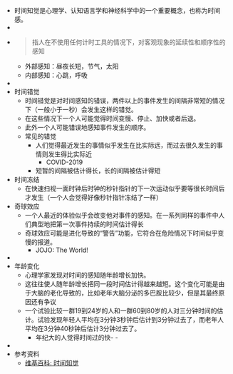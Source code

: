 - 时间知觉是心理学、认知语言学和神经科学中的一个重要概念，也称为时间感。
-
- > 指人在不使用任何计时工具的情况下，对客观现象的延续性和顺序性的感知
	- 外部感知：昼夜长短，节气，太阳
	- 内部感知：心跳，呼吸
-
- 时间错觉
	- 时间错觉是对时间感知的错误，两件以上的事件发生的间隔非常短的情况下（一般小于一秒）会发生这样的错觉。
	- 在这些情况下一个人可能觉得时间变慢、停止、加快或者后退。
	- 此外一个人可能错误地感知事件发生的顺序。
	- 常见的错觉
		- 人们觉得最近发生的事情似乎发生在比实际远，而过去很久发生的事情则发生得比实际近
			- COVID-2019
		- 短暂的间隔被估计得长，长的间隔被估计得短
- 时间冻结
	- 在快速扫视一面时钟后时钟的秒针指针的下一次运动似乎要等很长时间后才发生（一个人会觉得好像秒针指针冻结了一样）
- 奇球效应
	- 一个人最近的体验似乎会改变他对事件的感知。在一系列同样的事件中人们典型地把第一次事件持续的时间估计得长
	- 奇球效应可能是进化导致的“警告”功能，它符合在危险情况下时间似乎变慢的报道。
		- JOJO: The World!
-
- 年龄变化
	- 心理学家发现对时间的感知随年龄增长加快。
	- 这往往使人随年龄增长把同一段时间估计得越来越短。这个变化可能是由于大脑的老化导致的，比如老年大脑分泌的多巴胺比较少，但是其最终原因还有争议
	- 一个试验比较一群19到24岁的人和一群60到80岁的人对三分钟时间的估计。试验发现年轻人平均在3分钟3秒钟后估计到3分钟过去了，而老年人平均在3分钟40秒钟后估计3分钟过去了。
		- 年纪大的人觉得时间过的快- -
-
- 参考资料
	- [维基百科: 时间知觉](https://zh.wikipedia.org/wiki/%E6%99%82%E9%96%93%E7%9F%A5%E8%A6%BA)